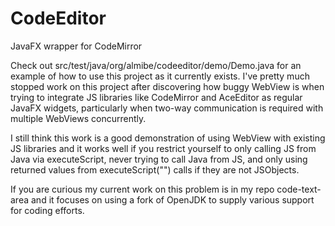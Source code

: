 CodeEditor
==========

JavaFX wrapper for CodeMirror

Check out src/test/java/org/almibe/codeeditor/demo/Demo.java for an example of how to use this project as it currently exists.  I've pretty much stopped work on this project after discovering how buggy WebView is when trying to integrate JS libraries like CodeMirror and AceEditor as regular JavaFX widgets, particularly when two-way communication is required with multiple WebViews concurrently.

I still think this work is a good demonstration of using WebView with existing JS libraries and it works well if you restrict yourself to only calling JS from Java via executeScript, never trying to call Java from JS, and only using returned values from executeScript("") calls if they are not JSObjects.

If you are curious my current work on this problem is in my repo code-text-area and it focuses on using a fork of OpenJDK to supply various support for coding efforts.
